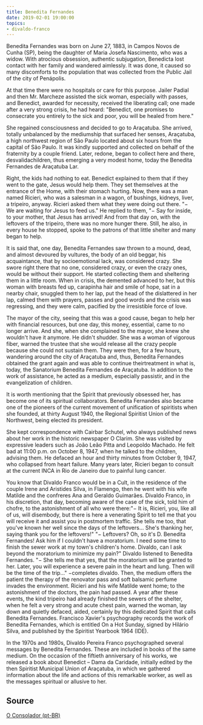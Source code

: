 ```yaml
---
title: Benedita Fernandes
date: 2019-02-01 19:00:00
topics:
- divaldo-franco
---
```


Benedita Fernandes was born on June 27, 1883, in Campos Novos de Cunha (SP), being the daughter of Maria Josefa Nascimento, who was a widow. With atrocious obsession, authentic subjugation, Benedicta lost contact with her family and wandered aimlessly. It was done, it caused so many discomforts to the population that was collected from the Public Jail of the city of Penápolis. 

At that time there were no hospitals or care for this purpose. Jailer Padial and then Mr. Marcheze assisted the sick woman, especially with passes, and Benedict, awarded for necessity, received the liberating call; one made after a very strong crisis, he had heard: "Benedict, one promises to consecrate you entirely to the sick and poor, you will be healed from here."

She regained consciousness and decided to go to Araçatuba. She arrived, totally unbalanced by the mediumship that surfaced her senses, Araçatuba, a high northwest region of São Paulo located about six hours from the capital of São Paulo. It was kindly supported and collected on behalf of the fraternity by a couple friend. Later, redone, began to collect here and there, desvalidachildren, thus emerging a very modest home, today the Benedita Fernandes de Araçatuba Lar.

Right, the kids had nothing to eat. Benedict explained to them that if they went to the gate, Jesus would help them. They set themselves at the entrance of the Home, with their stomach hurting. Now, there was a man named Ricieri, who was a salesman in a wagon, of bushings, kidneys, liver, a tripeiro, anyway. Ricieri asked them what they were doing out there. "− We are waiting for Jesus to feed us." He replied to them, "− Say for inside, to your mother, that Jesus has arrived! And from that day on, with the leftovers of the tripeiro, there was no more hunger there. Still, he also, in every house he stopped, spoke to the patrons of that little shelter and many began to help.

It is said that, one day, Benedita Fernandes saw thrown to a mound, dead, and almost devoured by vultures, the body of an old beggar, his acquaintance, that by socioemotional lack, was considered crazy. She swore right there that no one, considered crazy, or even the crazy ones, would be without their support. He started collecting them and sheltering them in a little room. When in crisis, the demented advanced to her, but this woman with breasts fed up, carapinha hair and smile of hope, sat in a nearby chair, snuggled them to her lap, put the head of the dislattered in her lap, calmed them with prayers, passes and good words and the crisis was regressing, and they were calm, pacified by the irresistible force of love.

The mayor of the city, seeing that this was a good cause, began to help her with financial resources, but one day, this money, essential, came to no longer arrive. And she, when she complained to the mayor, she knew she wouldn't have it anymore. He didn't shudder. She was a woman of vigorous fiber, warned the trustee that she would release all the crazy people because she could not sustain them. They were then, for a few hours, wandering around the city of Araçatuba and, thus, Benedita Fernandes obtained the grant again and was able to continue theirtreatment in what is, today, the Sanatorium Benedita Fernandes de Araçatuba. In addition to the work of assistance, he acted as a medium, especially passistir, and in the evangelization of children.

It is worth mentioning that the Spirit that previously obsessed her, has become one of its spiritual collaborators.  Benedita Fernandes also became one of the pioneers of the current movement of unification of spiritists when she founded, at thirty August 1940, the Regional Spiritist Union of the Northwest, being elected its president.

She kept correspondence with Cairbar Schutel, who always published news about her work in the historic newspaper O Clarim. She was visited by expressive leaders such as João Leão Pitta and Leopoldo Machado. He felt bad at 11:00 p.m. on October 8, 1947, when he talked to the children, advising them. He defaced an hour and thirty minutes from October 9, 1947, who collapsed from heart failure. Many years later, Ricieri began to consult at the current INCA in Rio de Janeiro due to painful lung cancer.

You know that Divaldo Franco would be in a Cult, in the residence of the couple Irene and Aristides Silva, in Flamengo, then he went with his wife Matilde and the confreres Ana and Geraldo Guimarães. Divaldo Franco, in his discretion, that day, becoming aware of the case of the sick, told him of chofre, to the astonishment of all who were there:"− It is, Ricieri, you, like all of us, will disembody, but there is here a venerating Spirit to tell me that you will receive it and assist you in postmortem traffic. She tells me too, that you've known her well since the days of the leftovers... She's thanking her, saying thank you for the leftovers!" "− Leftovers? Oh, so it's D. Benedita Fernandes! Ask him if I couldn't have a moratorium. I need some time to finish the sewer work at my town's children's home. Divaldo, can I ask beyond the moratorium to minimize my pain?" Divaldo listened to Benedita Fernandes. "− She tells me that yes, that the moratorium will be granted to her. Later, you will experience a severe pain in the heart and lung. Then will be the time of the trip..." −completes divaldo. Then, the medium offers the patient the therapy of the renovator pass and soft balsamic perfume invades the environment. Ricieri and his wife Matilde went home; to the astonishment of the doctors, the pain had passed. A year after these events, the kind tripeiro had already finished the sewers of the shelter, when he felt a very strong and acute chest pain, warned the woman, lay down and quietly defaced, aided, certainly by this dedicated Spirit that calls Benedita Fernandes. Francisco Xavier's psychography records the work of Benedita Fernandes, which is entitled On a Hot Sunday, signed by Hilário Silva, and published by the Spiritist Yearbook 1964 (IDE).

In the 1970s and 1980s, Divaldo Pereira Franco psychographed several messages by Benedita Fernandes. These are included in books of the same medium. On the occasion of the fiftieth anniversary of his works, we released a book about Benedict – Dama da Caridade, initially edited by the then Spiritist Municipal Union of Araçatuba, in which we gathered information about the life and actions of this remarkable worker, as well as the messages spiritual or allusive to her. 

## Source
[O Consolador (pt-BR)](http://www.oconsolador.com.br/linkfixo/biografias/beneditafernandes.html)



